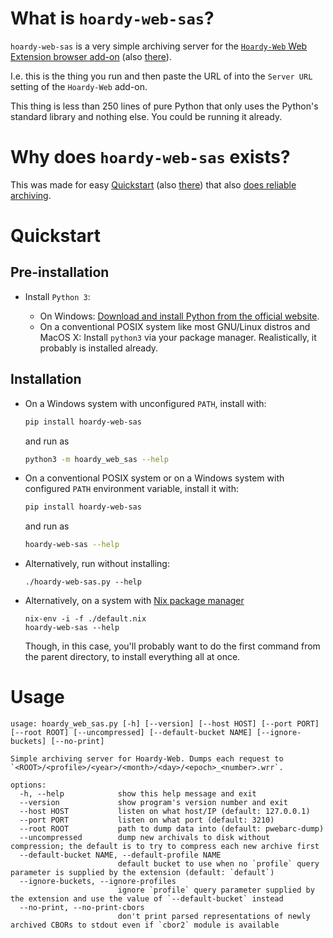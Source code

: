 # What is `hoardy-web-sas`?

`hoardy-web-sas` is a very simple archiving server for the [`Hoardy-Web` Web Extension browser add-on](https://github.com/Own-Data-Privateer/hoardy-web/tree/master/extension/) (also [there](https://oxij.org/software/hoardy-web/tree/master/extension/)).

I.e. this is the thing you run and then paste the URL of into the `Server URL` setting of the `Hoardy-Web` add-on.

This thing is less than 250 lines of pure Python that only uses the Python\'s standard library and nothing else.
You could be running it already.

# Why does `hoardy-web-sas` exists?

This was made for easy [Quickstart](https://github.com/Own-Data-Privateer/hoardy-web/tree/master/README.md#quickstart) (also [there](https://oxij.org/software/hoardy-web/tree/master/README.md#quickstart)) that also [does reliable archiving](https://oxij.org/software/hoardy-web/tree/master/extension/page/help.org#faq-unsafe).

# Quickstart

## Pre-installation

- Install `Python 3`:

  - On Windows: [Download and install Python from the official website](https://www.python.org/downloads/windows/).
  - On a conventional POSIX system like most GNU/Linux distros and MacOS X: Install `python3` via your package manager. Realistically, it probably is installed already.

## Installation

- On a Windows system with unconfigured `PATH`, install with:

  ``` bash
  pip install hoardy-web-sas
  ```
  and run as
  ``` bash
  python3 -m hoardy_web_sas --help
  ```

- On a conventional POSIX system or on a Windows system with configured `PATH` environment variable, install it with:

  ``` bash
  pip install hoardy-web-sas
  ```
  and run as
  ``` bash
  hoardy-web-sas --help
  ```

- Alternatively, run without installing:

  ``` {.bash}
  ./hoardy-web-sas.py --help
  ```

- Alternatively, on a system with [Nix package manager](https://nixos.org/nix/)

  ``` {.bash}
  nix-env -i -f ./default.nix
  hoardy-web-sas --help
  ```

  Though, in this case, you'll probably want to do the first command from the parent directory, to install everything all at once.

# Usage

```
usage: hoardy_web_sas.py [-h] [--version] [--host HOST] [--port PORT] [--root ROOT] [--uncompressed] [--default-bucket NAME] [--ignore-buckets] [--no-print]

Simple archiving server for Hoardy-Web. Dumps each request to `<ROOT>/<profile>/<year>/<month>/<day>/<epoch>_<number>.wrr`.

options:
  -h, --help            show this help message and exit
  --version             show program's version number and exit
  --host HOST           listen on what host/IP (default: 127.0.0.1)
  --port PORT           listen on what port (default: 3210)
  --root ROOT           path to dump data into (default: pwebarc-dump)
  --uncompressed        dump new archivals to disk without compression; the default is to try to compress each new archive first
  --default-bucket NAME, --default-profile NAME
                        default bucket to use when no `profile` query parameter is supplied by the extension (default: `default`)
  --ignore-buckets, --ignore-profiles
                        ignore `profile` query parameter supplied by the extension and use the value of `--default-bucket` instead
  --no-print, --no-print-cbors
                        don't print parsed representations of newly archived CBORs to stdout even if `cbor2` module is available

```
